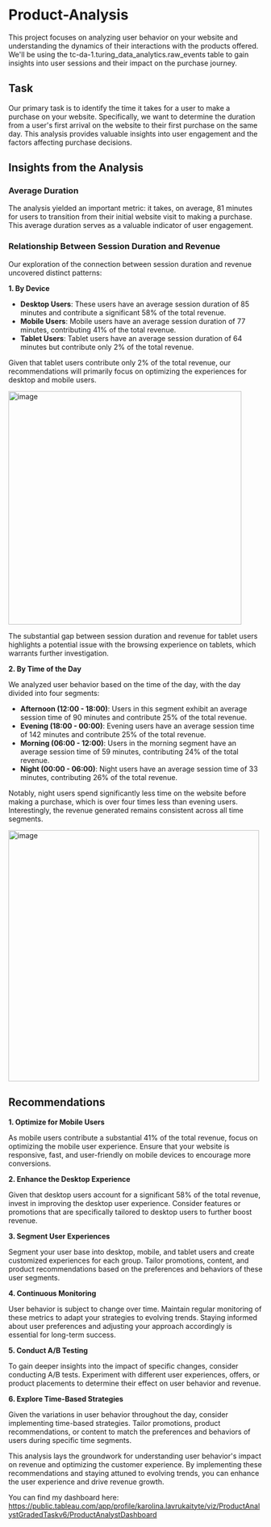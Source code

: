 # Product-Analysis

This project focuses on analyzing user behavior on your website and understanding the dynamics of their interactions with the products offered. We'll be using the tc-da-1.turing_data_analytics.raw_events table to gain insights into user sessions and their impact on the purchase journey.

## Task

Our primary task is to identify the time it takes for a user to make a purchase on your website. Specifically, we want to determine the duration from a user's first arrival on the website to their first purchase on the same day. This analysis provides valuable insights into user engagement and the factors affecting purchase decisions.

## Insights from the Analysis

### Average Duration

The analysis yielded an important metric: it takes, on average, 81 minutes for users to transition from their initial website visit to making a purchase. This average duration serves as a valuable indicator of user engagement.

### Relationship Between Session Duration and Revenue

Our exploration of the connection between session duration and revenue uncovered distinct patterns:

**1. By Device**

- **Desktop Users**: These users have an average session duration of 85 minutes and contribute a significant 58% of the total revenue.
- **Mobile Users**: Mobile users have an average session duration of 77 minutes, contributing 41% of the total revenue.
- **Tablet Users**: Tablet users have an average session duration of 64 minutes but contribute only 2% of the total revenue.

Given that tablet users contribute only 2% of the total revenue, our recommendations will primarily focus on optimizing the experiences for desktop and mobile users.

<img width="462" alt="image" src="https://github.com/klavru/Product-Analysis/assets/128393456/81ef9a5a-701e-47ba-8ad6-ff6cb68bcd27">


The substantial gap between session duration and revenue for tablet users highlights a potential issue with the browsing experience on tablets, which warrants further investigation.

**2. By Time of the Day**

We analyzed user behavior based on the time of the day, with the day divided into four segments:

- **Afternoon (12:00 - 18:00)**: Users in this segment exhibit an average session time of 90 minutes and contribute 25% of the total revenue.
- **Evening (18:00 - 00:00)**: Evening users have an average session time of 142 minutes and contribute 25% of the total revenue.
- **Morning (06:00 - 12:00)**: Users in the morning segment have an average session time of 59 minutes, contributing 24% of the total revenue.
- **Night (00:00 - 06:00)**: Night users have an average session time of 33 minutes, contributing 26% of the total revenue.
  
Notably, night users spend significantly less time on the website before making a purchase, which is over four times less than evening users. Interestingly, the revenue generated remains consistent across all time segments.

<img width="497" alt="image" src="https://github.com/klavru/Product-Analysis/assets/128393456/542a4402-caad-47e4-ad24-c97380d86081">


## Recommendations

**1. Optimize for Mobile Users**

As mobile users contribute a substantial 41% of the total revenue, focus on optimizing the mobile user experience. Ensure that your website is responsive, fast, and user-friendly on mobile devices to encourage more conversions.

**2. Enhance the Desktop Experience**

Given that desktop users account for a significant 58% of the total revenue, invest in improving the desktop user experience. Consider features or promotions that are specifically tailored to desktop users to further boost revenue.

**3. Segment User Experiences**

Segment your user base into desktop, mobile, and tablet users and create customized experiences for each group. Tailor promotions, content, and product recommendations based on the preferences and behaviors of these user segments.

**4. Continuous Monitoring**

User behavior is subject to change over time. Maintain regular monitoring of these metrics to adapt your strategies to evolving trends. Staying informed about user preferences and adjusting your approach accordingly is essential for long-term success.

**5. Conduct A/B Testing**

To gain deeper insights into the impact of specific changes, consider conducting A/B tests. Experiment with different user experiences, offers, or product placements to determine their effect on user behavior and revenue.

**6. Explore Time-Based Strategies**

Given the variations in user behavior throughout the day, consider implementing time-based strategies. Tailor promotions, product recommendations, or content to match the preferences and behaviors of users during specific time segments.

This analysis lays the groundwork for understanding user behavior's impact on revenue and optimizing the customer experience. By implementing these recommendations and staying attuned to evolving trends, you can enhance the user experience and drive revenue growth.

You can find my dashboard here:
https://public.tableau.com/app/profile/karolina.lavrukaityte/viz/ProductAnalystGradedTaskv6/ProductAnalystDashboard 
